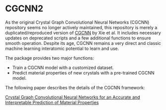 # CGCNN2

As the original Crystal Graph Convolutional Neural Networks (CGCNN) repository seems no longer actively maintained, this repository is merely a duplicated/reproduced version of [CGCNN](https://github.com/txie-93/cgcnn) by Xie et al. It includes necessary updates on deprecated scripts and a few additional functions to ensure smooth operation. Despite its age, CGCNN remains a very direct and classic machine learning interatomic potential to learn and use.

The package provides two major functions:

- Train a CGCNN model with a customized dataset.
- Predict material properties of new crystals with a pre-trained CGCNN model.

The following paper describes the details of the CGCNN framework:

[Crystal Graph Convolutional Neural Networks for an Accurate and Interpretable Prediction of Material Properties](https://link.aps.org/doi/10.1103/PhysRevLett.120.145301)
